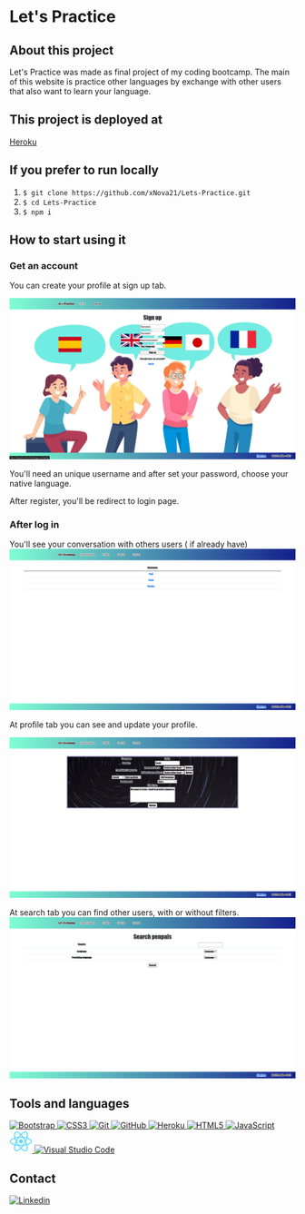 # Let's Practice

## About this project

Let's Practice was made as final project of my coding bootcamp.
The main of this website is practice other languages by exchange with other users that also want to learn your language.

## This project is deployed at

[Heroku](https://github.com/xNova21/Lets-Practice.git "Heroku")

## If you prefer to run locally

1.  `$ git clone https://github.com/xNova21/Lets-Practice.git`
2.  `$ cd Lets-Practice`
3.  `$ npm i`

## How to start using it

### Get an account

You can create your profile at sign up tab.

<img src="https://github.com/xNova21/Lets-Practice/blob/master/readme-images/sign.png?raw=true" alt="Sign up Image"/>

You'll need an unique username and after set your password, choose your native language.

After register, you'll be redirect to login page.

### After log in

You'll see your conversation with others users ( if already have)
<img src="https://github.com/xNova21/Lets-Practice/blob/master/readme-images/Conversation.png?raw=true" alt=""/>

At profile tab you can see and update your profile.

<img src="https://github.com/xNova21/Lets-Practice/blob/master/readme-images/update.png?raw=true" alt =""/>

At search tab you can find other users, with or without filters.
<img src="https://github.com/xNova21/Lets-Practice/blob/master/readme-images/Search.png?raw=true" alt=""/>

## Tools and languages

<a href="https://getbootstrap.com/" target="_blank"> <img src="https://getbootstrap.com/docs/5.0/assets/brand/bootstrap-logo.svg" alt="Bootstrap" width="40" height="40"/> </a>
<a href="https://developer.mozilla.org/es/docs/Web/CSS" target="_blank"> <img src="https://upload.wikimedia.org/wikipedia/commons/d/d5/CSS3_logo_and_wordmark.svg" alt="CSS3" width="40" height="40"/> </a>
<a href="https://git-scm.com/" target="_blank"> <img src="https://git-scm.com/images/logos/downloads/Git-Icon-1788C.png" alt="Git" width="40" height="40"/> </a>
<a href="https://github.com/" target="_blank"> <img src="https://github.githubassets.com/images/modules/logos_page/GitHub-Mark.png" alt="GitHub" width="40" height="40"/> </a>
<a href="https://www.heroku.com/" target="_blank"> <img src="https://brand.heroku.com/static/media/heroku-logo-stroke-gradient.bb410472.svg" alt="Heroku" width="40" height="40"/> </a>
<a href="https://developer.mozilla.org/en-US/docs/Glossary/HTML5" target="_blank"> <img src="https://upload.wikimedia.org/wikipedia/commons/6/61/HTML5_logo_and_wordmark.svg" alt="HTML5" width="40" height="40"/> </a>
<a href="https://developer.mozilla.org/es/docs/Web/JavaScript" target="_blank"> <img src="https://upload.wikimedia.org/wikipedia/commons/thumb/9/99/Unofficial_JavaScript_logo_2.svg/245px-Unofficial_JavaScript_logo_2.svg.png" alt="JavaScript" width="40" height="40"/> </a>
<a href="https://reactjs.org/" target="_blank"> <img src="https://raw.githubusercontent.com/devicons/devicon/master/icons/react/react-original.svg" alt="React" width="40" height="40"/> </a>
<a href="https://code.visualstudio.com/" target="_blank"> <img src="https://upload.wikimedia.org/wikipedia/commons/thumb/9/9a/Visual_Studio_Code_1.35_icon.svg/512px-Visual_Studio_Code_1.35_icon.svg.png" alt="Visual Studio Code" width="40" height="40"/> </a>


## Contact
<a href="www.linkedin.com/in/lucia-acosta-abad"><img src="https://cdn-icons-png.flaticon.com/512/174/174857.png" alt="Linkedin" width="50" height="50"/></a>
